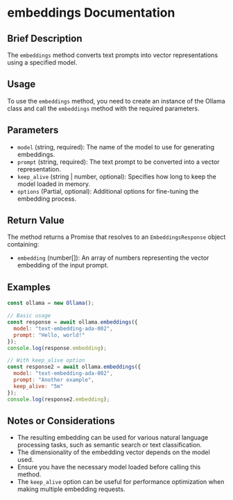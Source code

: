 # embeddings Documentation

## Brief Description
The `embeddings` method converts text prompts into vector representations using a specified model.

## Usage
To use the `embeddings` method, you need to create an instance of the Ollama class and call the `embeddings` method with the required parameters.

## Parameters
- `model` (string, required): The name of the model to use for generating embeddings.
- `prompt` (string, required): The text prompt to be converted into a vector representation.
- `keep_alive` (string | number, optional): Specifies how long to keep the model loaded in memory.
- `options` (Partial<Options>, optional): Additional options for fine-tuning the embedding process.

## Return Value
The method returns a Promise that resolves to an `EmbeddingsResponse` object containing:
- `embedding` (number[]): An array of numbers representing the vector embedding of the input prompt.

## Examples
```javascript
const ollama = new Ollama();

// Basic usage
const response = await ollama.embeddings({
  model: "text-embedding-ada-002",
  prompt: "Hello, world!"
});
console.log(response.embedding);

// With keep_alive option
const response2 = await ollama.embeddings({
  model: "text-embedding-ada-002",
  prompt: "Another example",
  keep_alive: "5m"
});
console.log(response2.embedding);
```

## Notes or Considerations
- The resulting embedding can be used for various natural language processing tasks, such as semantic search or text classification.
- The dimensionality of the embedding vector depends on the model used.
- Ensure you have the necessary model loaded before calling this method.
- The `keep_alive` option can be useful for performance optimization when making multiple embedding requests.